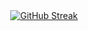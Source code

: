 <div align="center">
  <a href="https://git.io/streak-stats"><img src="github-readme-streak-stats-ojxd.vercel.app?user=InfoMathias&theme=dark&hide_border=true&fire=D280EB&ring=3B76EB&currStreakLabel=EBEBEB&background=0D1117" alt="GitHub Streak" /></a>
</div>

<!--
**InfoMathias/InfoMathias** is a ✨ _special_ ✨ repository because its `README.md` (this file) appears on your GitHub profile.

Here are some ideas to get you started:

- 🔭 I’m currently working on ...
- 🌱 I’m currently learning ...
- 👯 I’m looking to collaborate on ...
- 🤔 I’m looking for help with ...
- 💬 Ask me about ...
- 📫 How to reach me: ...
- 😄 Pronouns: ...
- ⚡ Fun fact: ...
-->
